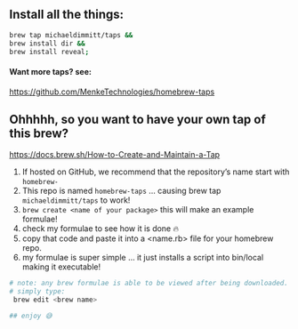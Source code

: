 ## Install all the things: 
```bash
brew tap michaeldimmitt/taps && 
brew install dir && 
brew install reveal;
```
#### Want more taps? see: 
https://github.com/MenkeTechnologies/homebrew-taps


## Ohhhhh, so you want to have your own tap of this brew?
https://docs.brew.sh/How-to-Create-and-Maintain-a-Tap
1) If hosted on GitHub, we recommend that the repository’s name start with `homebrew-`
2) This repo is named `homebrew-taps` ... causing brew tap `michaeldimmitt/taps` to work!
3) `brew create <name of your package>` this will make an example formulae!
4) check my formulae to see how it is done 🔥
5) copy that code and paste it into a <name.rb> file for your homebrew <homebrew-name-here> repo.
6) my formulae is super simple ... it just installs a script into bin/local making it executable!


```bash
# note: any brew formulae is able to be viewed after being downloaded.
# simply type:
 brew edit <brew name>

## enjoy 😅
```
